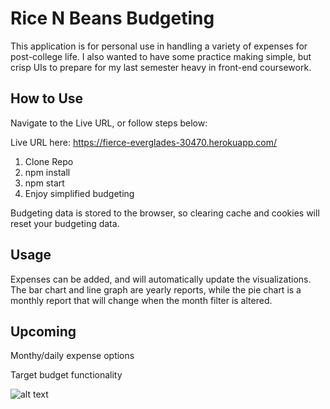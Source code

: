 # Rice N Beans Budgeting

This application is for personal use in handling a variety of expenses for post-college life. I also wanted to have some practice making simple, but crisp UIs to prepare for my last semester heavy in front-end coursework.

## How to Use

Navigate to the Live URL, or follow steps below:

Live URL here: https://fierce-everglades-30470.herokuapp.com/

1. Clone Repo
2. npm install
3. npm start
4. Enjoy simplified budgeting

Budgeting data is stored to the browser, so clearing cache and cookies will reset your budgeting data.

## Usage

Expenses can be added, and will automatically update the visualizations. The bar chart and line graph are yearly reports, while the pie chart is a monthly report that will change when the month filter is altered.

## Upcoming

Monthy/daily expense options

Target budget functionality

![alt text](ricenbeansgif.gif "Demo Giphy")
